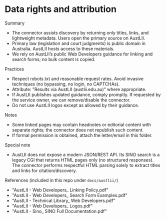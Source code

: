 # Data rights and attribution

Summary
- The connector assists discovery by returning only titles, links, and lightweight metadata. Users open the primary source on AustLII.
- Primary law (legislation and court judgments) is public domain in Australia. AustLII hosts access to these materials.
 - We rely on AustLII’s public Web Developers guidance for linking and search forms; no bulk content is copied.

Practices
- Respect robots.txt and reasonable request rates. Avoid invasive techniques (no bypassing, no login, no CAPTCHAs).
- Attribute: "Results via AustLII (austlii.edu.au)" where appropriate.
- If AustLII publishes updated guidance, comply promptly. If requested by the service owner, we can remove/disable the connector.
 - Do not use AustLII logos except as allowed by their guidance.

Notes
- Some linked pages may contain headnotes or editorial content with separate rights; the connector does not republish such content.
- If formal permission is obtained, attach the letter/email in this folder.

Special note
- AustLII does not expose a modern JSON/REST API. Its SINO search is a legacy CGI that returns HTML pages only (no structured responses). The connector performs respectful HTML parsing solely to extract titles and links for citation/discovery.

References (included in this repo under `docs/austlii/`)
- "AustLII - Web Developers_ Linking Policy.pdf"
- "AustLII - Web Developers_ Search Form Examples.pdf"
- "AustLII - Technical Library_ Web Developers.pdf"
- "AustLII - Web Developers_ Logos.pdf"
- "AustLII - Sino_ SINO Full Documentation.pdf"
